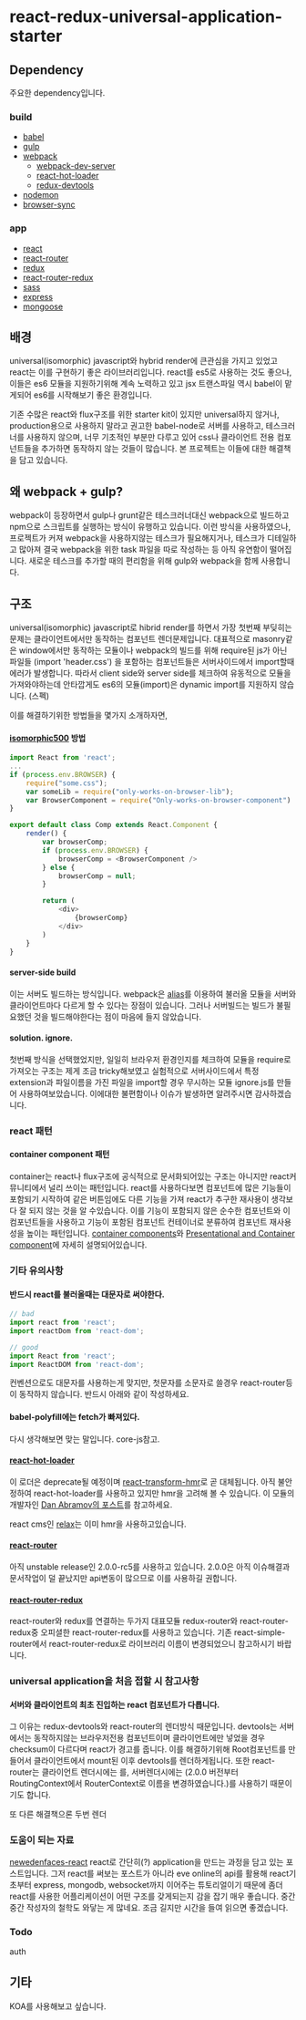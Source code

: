 # react-redux-universal-application-starter

## Dependency
주요한 dependency입니다. 

### build
- [babel](http://babeljs.io/)
- [gulp](http://gulpjs.com/)
- [webpack](http://webpack.github.io/)
    - [webpack-dev-server](http://webpack.github.io/docs/webpack-dev-server.html)
    - [react-hot-loader](https://github.com/gaearon/react-hot-loader)
    - [redux-devtools](https://github.com/gaearon/redux-devtools)
- [nodemon](http://nodemon.io)
- [browser-sync](http://browsersync.io/)

### app
- [react](http://facebook.github.io/react/docs/tutorial.html)
- [react-router](https://github.com/rackt/react-router)
- [redux](https://github.com/rackt/redux)
- [react-router-redux](https://github.com/rackt/react-router-redux)
- [sass](http://sass-lang.com/)
- [express](http://expressjs.com/)
- [mongoose](http://mongoosejs.com/)

## 배경

universal(isomorphic) javascript와 hybrid render에 큰관심을 가지고 있었고 react는 이를 구현하기 좋은 라이브러리입니다. react를 es5로 사용하는 것도 좋으나, 이들은 es6 모듈을 지원하기위해 계속 노력하고 있고 jsx 트랜스파일 역시 babel이 맡게되어 es6를 시작해보기 좋은 환경입니다. 

기존 수많은 react와 flux구조를 위한 starter kit이 있지만 universal하지 않거나, production용으로 사용하지 말라고 권고한 babel-node로 서버를 사용하고, 테스크러너를 사용하지 않으며, 너무 기초적인 부분만 다루고 있어 css나 클라이언트 전용 컴포넌트들을 추가하면 동작하지 않는 것들이 많습니다. 본 프로젝트는 이들에 대한 해결책을 담고 있습니다.

## 왜 webpack + gulp?

webpack이 등장하면서 gulp나 grunt같은 테스크러너대신 webpack으로 빌드하고 npm으로 스크립트를 실행하는 방식이 유행하고 있습니다. 이런 방식을 사용하였으나, 프로젝트가 커져 webpack을 사용하지않는 테스크가 필요해지거나, 테스크가 디테일하고 많아져 결국 webpack을 위한 task 파일을 따로 작성하는 등 아직 유연함이 떨어집니다. 새로운 테스크를 추가할 때의 편리함을 위해 gulp와 webpack을 함께 사용합니다.

## 구조

universal(isomorphic) javascript로 hibrid render를 하면서 가장 첫번째 부딪히는 문제는 클라이언트에서만 동작하는 컴포넌트 렌더문제입니다. 대표적으로 masonry같은 window에서만 동작하는 모듈이나 webpack의 빌드를 위해 require된 js가 아닌 파일들 (import 'header.css') 을 포함하는 컴포넌트들은 서버사이드에서 import할때 에러가 발생합니다. 따라서 client side와 server side를 체크하여 유동적으로 모듈을 가져와야하는데 안타깝게도 es6의 모듈(import)은 dynamic import를 지원하지 않습니다. (스펙)

이를 해결하기위한 방법들을 몇가지 소개하자면, 

#### [isomorphic500](https://github.com/gpbl/isomorphic500) 방법

``` js
import React from 'react';
...
if (process.env.BROWSER) {
    require("some.css");
    var someLib = require("only-works-on-browser-lib");
    var BrowserComponent = require("Only-works-on-browser-component")
}

export default class Comp extends React.Component {
    render() {
        var browserComp;
        if (process.env.BROWSER) {
            browserComp = <BrowserComponent />
        } else {
            browserComp = null; 
        }

        return (
            <div>
                {browserComp}
            </div>
        )
    }
}
```


#### server-side build 
이는 서버도 빌드하는 방식입니다. 
webpack은 [alias](https://webpack.github.io/docs/configuration.html#resolve-alias)를 이용하여 불러올 모듈을 서버와 클라이언트마다 다르게 할 수 있다는 장점이 있습니다.
그러나 서버빌드는 빌드가 불필요했던 것을 빌드해야한다는 점이 마음에 들지 않았습니다.

#### solution. ignore.

첫번째 방식을 선택했었지만, 일일히 브라우저 환경인지를 체크하여 모듈을 require로 가져오는 구조는 제게 조금 tricky해보였고 실험적으로 서버사이드에서 특정 extension과 파일이름을 가진 파일을 import할 경우 무시하는 모듈 ignore.js를 만들어 사용하여보았습니다. 이에대한 불편함이나 이슈가 발생하면 알려주시면 감사하겠습니다.

### react 패턴

#### container component 패턴
container는 react나 flux구조에 공식적으로 문서화되어있는 구조는 아니지만 react커뮤니티에서 널리 쓰이는 패턴입니다. react를 사용하다보면 컴포넌트에 많은 기능들이 포함되기 시작하여 같은 버튼임에도 다른 기능을 가져 react가 추구한 재사용이 생각보다 잘 되지 않는 것을 알 수있습니다. 이를 기능이 포함되지 않은 순수한 컴포넌트와 이 컴포넌트들을 사용하고 기능이 포함된 컴포넌트 컨테이너로 분류하여 컴포넌트 재사용성을 높이는 패턴입니다. [container components](https://medium.com/@learnreact/container-components-c0e67432e005)와 [Presentational and Container component](https://medium.com/@dan_abramov/smart-and-dumb-components-7ca2f9a7c7d0)에 자세히 설명되어있습니다. 

### 기타 유의사항

#### 반드시 react를 불러올때는 대문자로 써야한다.
``` js
// bad
import react from 'react';
import reactDom from 'react-dom';

// good
import React from 'react';
import ReactDOM from 'react-dom';
```
컨벤션으로도 대문자를 사용하는게 맞지만, 첫문자를 소문자로 쓸경우 react-router등이 동작하지 않습니다. 반드시 아래와 같이 작성하세요.

#### babel-polyfill에는 fetch가 빠져있다. 
다시 생각해보면 맞는 말입니다. 
core-js참고.

#### [react-hot-loader](https://github.com/gaearon/react-hot-loader)

이 로더은 deprecate될 예정이며 [react-transform-hmr](https://github.com/gaearon/react-transform-hmr)로 곧 대체됩니다. 아직 불안정하여 react-hot-loader를 사용하고 있지만 hmr을 고려해 볼 수 있습니다. 이 모듈의 개발자인 [Dan Abramov의 포스트](https://medium.com/@dan_abramov/the-death-of-react-hot-loader-765fa791d7c4)를 참고하세요.

react cms인 [relax](https://github.com/relax/relax/blob/master/webpack.config.js)는 이미 hmr을 사용하고있습니다. 

#### [react-router](https://github.com/rackt/react-router)

아직 unstable release인 2.0.0-rc5를 사용하고 있습니다. 2.0.0은 아직 이슈해결과 문서작업이 덜 끝났지만 api변동이 많으므로 이를 사용하길 권합니다.

#### [react-router-redux](https://github.com/rackt/react-router-redux)

react-router와 redux를 연결하는 두가지 대표모듈 redux-router와 react-router-redux중 오피셜한 react-router-redux를 사용하고 있습니다. 기존 react-simple-router에서 react-router-redux로 라이브러리 이름이 변경되었으니 참고하시기 바랍니다.

### universal application을 처음 접할 시 참고사항

#### 서버와 클라이언트의 최초 진입하는 react 컴포넌트가 다릅니다.
그 이유는 redux-devtools와 react-router의 렌더방식 때문입니다. devtools는 서버에서는 동작하지않는 브라우저전용 컴포넌트이며 클라이언트에만 넣었을 경우 checksum이 다르다며 react가 경고를 줍니다. 이를 해결하기위해 Root컴포넌트를 만들어서 클라이언트에서 mount된 이후 devtools를 렌더하게됩니다. 또한 react-router는 클라이언트 렌더시에는 <Router>를, 서버렌더시에는 <RouterContext>(2.0.0 버전부터 RoutingContext에서 RouterContext로 이름을 변경하였습니다.)를 사용하기 때문이기도 합니다. 

또 다른 해결책으론 두번 렌더

### 도움이 되는 자료

[newedenfaces-react](http://sahatyalkabov.com/create-a-character-voting-app-using-react-nodejs-mongodb-and-socketio/)
react로 간단히(?) application을 만드는 과정을 담고 있는 포스트입니다. 그저 react를 써보는 포스트가 아니라 eve online의 api를 활용해 react기초부터 express, mongodb, websocket까지 이어주는 튜토리얼이기 때문에 좀더 react를 사용한 어플리케이션이 어떤 구조를 갖게되는지 감을 잡기 매우 좋습니다. 중간중간 작성자의 철학도 와닿는 게 많네요. 조금 길지만 시간을 들여 읽으면 좋겠습니다.

### Todo

auth

## 기타
KOA를 사용해보고 싶습니다.



